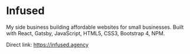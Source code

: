<h1>Infused</h1>

My side business building affordable websites for small businesses. Built with React, Gatsby, JavaScript, HTML5, CSS3, Bootstrap 4, NPM.

Direct link: https://infused.agency
